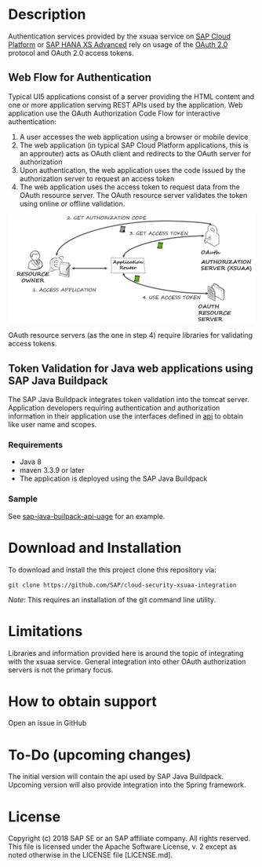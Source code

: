 # Description
Authentication services provided by the xsuaa service on [SAP Cloud Platform](https://cloudplatform.sap.com) or [SAP HANA XS Advanced](https://help.sap.com/viewer/4505d0bdaf4948449b7f7379d24d0f0d/2.0.00/en-US) rely on usage of the [OAuth 2.0](https://oauth.net) protocol and OAuth 2.0 access tokens.
## Web Flow for Authentication
Typical UI5 applications consist of a server providing the HTML content and one or more application serving REST APIs used by the application. Web application use the OAuth Authorization Code Flow for interactive authentication:
1. A user accesses the web application using a browser or mobile device
2. The web application (in typical SAP Cloud Platform applications, this is an approuter) acts as OAuth client and redirects to the OAuth server for authorization
3. Upon authentication, the web application uses the code issued by the authorization server to request an access token
4. The web application uses the access token to request data from the OAuth resource server. The OAuth resource server validates the token using online or offline validation.

![OAuth 2.0 Authorization code flow](./images/oauth.png)

OAuth resource servers (as the one in step 4) require libraries for validating access tokens.

## Token Validation for Java web applications using SAP Java Buildpack
The SAP Java Buildpack integrates token validation into the tomcat server. Application developers requiring authentication and authorization information in their application use the interfaces defined in [api](./api) to obtain like user name and scopes.
### Requirements
- Java 8
- maven 3.3.9 or later
- The application is deployed using the SAP Java Buildpack
### Sample
See [sap-java-builpack-api-uage](samples/sap-java-buildpack-api-usage) for an example.

# Download and Installation
To download and install the this project clone this repository via:
```
git clone https://github.com/SAP/cloud-security-xsuaa-integration
```
*Note:* This requires an installation of the git command line utility. 

# Limitations
Libraries and information provided here is around the topic of integrating with the xsuaa service. General integration into other OAuth authorization servers is not the primary focus.

# How to obtain support
Open an issue in GitHub
# To-Do (upcoming changes)
The initial version will contain the api used by SAP Java Buildpack. Upcoming version will also provide integration into the Spring framework.

# License
Copyright (c) 2018 SAP SE or an SAP affiliate company. All rights reserved.
This file is licensed under the Apache Software License, v. 2 except as noted otherwise in the LICENSE file [LICENSE.md].
